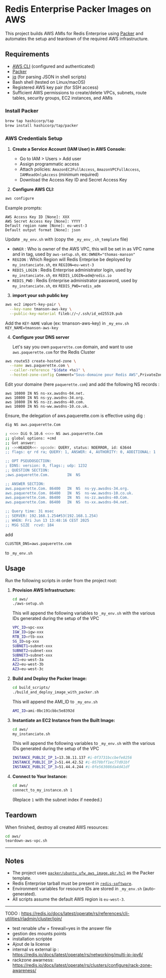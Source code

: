 # Redis Enterprise Packer Images on AWS

This project builds AWS AMIs for Redis Enterprise using [Packer](https://www.packer.io/) and automates the setup and teardown of the required AWS infrastructure.

## Requirements

- [AWS CLI](https://docs.aws.amazon.com/cli/latest/userguide/getting-started-install.html) (configured and authenticated)
- [Packer](https://www.packer.io/downloads)
- [jq](https://stedolan.github.io/jq/) (for parsing JSON in shell scripts)
- Bash shell (tested on Linux/macOS)
- Registered AWS key pair (for SSH access)
- Sufficient AWS permissions to create/delete VPCs, subnets, route tables, security groups, EC2 instances, and AMIs

### Install Packer

```sh
brew tap hashicorp/tap
brew install hashicorp/tap/packer
```

### AWS Credentials Setup

1. **Create a Service Account (IAM User) in AWS Console:**
   - Go to IAM > Users > Add user
   - Assign programmatic access
   - Attach policies: `AmazonEC2FullAccess`, `AmazonVPCFullAccess`, `IAMReadOnlyAccess` (minimum required)
   - Download the Access Key ID and Secret Access Key

2. **Configure AWS CLI:**

```sh
aws configure
```

Example prompts:

```
AWS Access Key ID [None]: XXX
AWS Secret Access Key [None]: YYYY
Default region name [None]: eu-west-3
Default output format [None]: json
```

Update `_my_env.sh` with (copy the `_my_env_.sh_template` file)
 * `OWNER`       : Who is owner of the AWS VPC, this will be set in as VPC name and in tag, used by `aws-setup.sh`, ex: `OWNER="thomas-manson"`
 * `REGION`      : Which Region will Redis Enteprise be deployed by `my_instanciate.sh`, ex `REGION=eu-west-3`
 * `REDIS_LOGIN` : Redis Enterprise administrator login,    used by `my_instanciate.sh`, ex `REDIS_LOGIN=adm@redis.io`
 * `REDIS_PWD`   : Redis Enterprise administrator password, used by `my_instanciate.sh`, ex `REDIS_PWD=redis_adm`

3. **import your ssh public key**

```sh
aws ec2 import-key-pair \
  --key-name tmanson-aws-key \
  --public-key-material fileb://~/.ssh/id_ed25519.pub
```

Add the `KEY-NAME` value (ex: tmanson-aws-key) in `_my_env.sh`
`KEY_NAME=tmanson-aws-key`

4. **Configure your DNS server**

    Let's say you own `paquerette.com` domain, and want to use `aws.paquerette.com` for the Redis Cluster

```sh
aws route53 create-hosted-zone \
  --name aws.paquerette.com \
  --caller-reference "$(date +%s)" \
  --hosted-zone-config Comment="Sous-domaine pour Redis AWS",PrivateZone=false
```

Edit your domaine (here `paquerette.com`) and add the following NS records : 

```
aws 10800 IN NS ns-xx.awsdns-04.net.
aws 10800 IN NS ns-yy.awsdns-34.org.
aws 10800 IN NS ns-zz.awsdns-40.com.
aws 10800 IN NS ns-ww.awsdns-10.co.uk.
```

Ensure, the delegation of aws.paquerette.com is effective using dig : 

```sh
dig NS aws.paquerette.Com

; <<>> DiG 9.10.6 <<>> NS aws.paquerette.Com
;; global options: +cmd
;; Got answer:
;; ->>HEADER<<- opcode: QUERY, status: NOERROR, id: 63644
;; flags: qr rd ra; QUERY: 1, ANSWER: 4, AUTHORITY: 0, ADDITIONAL: 1

;; OPT PSEUDOSECTION:
; EDNS: version: 0, flags:; udp: 1232
;; QUESTION SECTION:
;aws.paquerette.Com.		IN	NS

;; ANSWER SECTION:
aws.paquerette.Com.	86400	IN	NS	ns-yy.awsdns-34.org.
aws.paquerette.Com.	86400	IN	NS	ns-ww.awsdns-10.co.uk.
aws.paquerette.Com.	86400	IN	NS	ns-zz.awsdns-40.Com.
aws.paquerette.Com.	86400	IN	NS	ns-xx.awsdns-04.net.

;; Query time: 31 msec
;; SERVER: 192.168.1.254#53(192.168.1.254)
;; WHEN: Fri Jun 13 13:48:16 CEST 2025
;; MSG SIZE  rcvd: 184
```

add 

`CLUSTER_DNS=aws.paquerette.com`

to `_my_env.sh`


## Usage

Run the following scripts in order from the project root:

1. **Provision AWS Infrastructure:**

   ```sh
   cd aws/
   ./aws-setup.sh
   ```

   This will append the following variables to `_my_env.sh` with the various IDs generated during the setup of the VPC

   ```sh
   VPC_ID=vpc-xxx
   IGW_ID=igw-xxx
   RTB_ID=rtb-xxx
   SG_ID=sg-xxx
   SUBNET1=subnet-xxx
   SUBNET2=subnet-xxx
   SUBNET3=subnet-xxx
   AZ1=eu-west-3a
   AZ2=eu-west-3b
   AZ3=eu-west-3c
   ```

2. **Build and Deploy the Packer Image:**

   ```sh
   cd build_scripts/
   ./build_and_deploy_image_with_packer.sh
   ```

   This will append the AMI_ID  to `_my_env.sh`
   ```sh
   AMI_ID=ami-0bc191cbbc5e8392d
   ```


3. **Instantiate an EC2 Instance from the Built Image:**

   ```sh
   cd aws/
   my_instanciate.sh
   ```

   This will append the following variables to `_my_env.sh` with the various IDs generated during the setup of the VPC
   ```sh
   INSTANCE_PUBLIC_IP_1=13.38.11.137 #i-0f3731bccbefe8256
   INSTANCE_PUBLIC_IP_2=51.44.42.52 #i-0570bff1ec77d91bf
   INSTANCE_PUBLIC_IP_3=51.44.4.244 #i-0fe563086da4d41df
   ```

4. **Connect to Your Instance:**

   ```sh
   cd aws/
   connect_to_my_instance.sh 1
   ```

   (Replace `1` with the subnet index if needed.)

## Teardown

When finished, destroy all created AWS resources:

```sh
cd aws/
teardown-aws-vpc.sh
```

---

## Notes

- The project uses [`packer/ubuntu_ufw_aws_image.pkr.hcl`](packer/ubuntu_ufw_aws_image.pkr.hcl ) as the Packer template.
- Redis Enterprise tarball must be present in [`redis-software`](redis-software ).
- Environment variables for resource IDs are stored in `_my_env.sh` (auto-generated).
- All scripts assume the default AWS region is `eu-west-3`.

---

TODO : https://redis.io/docs/latest/operate/rs/references/cli-utilities/rladmin/cluster/join/
* test renable ufw + firewall=yes in the answer file
* gestion des mounts points
* installation scriptée
* Ajout de la license
* internal vs external ip  : https://redis.io/docs/latest/operate/rs/networking/multi-ip-ipv6/
* rackzone awarness: https://redis.io/docs/latest/operate/rs/clusters/configure/rack-zone-awareness/

